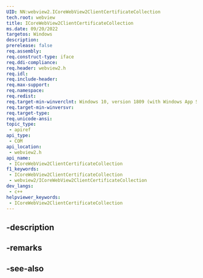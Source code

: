 ```yaml
---
UID: NN:webview2.ICoreWebView2ClientCertificateCollection
tech.root: webview
title: ICoreWebView2ClientCertificateCollection
ms.date: 09/20/2022
targetos: Windows
description: 
prerelease: false
req.assembly: 
req.construct-type: iface
req.ddi-compliance: 
req.header: webview2.h
req.idl: 
req.include-header: 
req.max-support: 
req.namespace: 
req.redist: 
req.target-min-winverclnt: Windows 10, version 1809 (with Windows App SDK 1.1 or later)
req.target-min-winversvr: 
req.target-type: 
req.unicode-ansi: 
topic_type:
 - apiref
api_type:
 - COM
api_location:
 - webview2.h
api_name:
 - ICoreWebView2ClientCertificateCollection
f1_keywords:
 - ICoreWebView2ClientCertificateCollection
 - webview2/ICoreWebView2ClientCertificateCollection
dev_langs:
 - c++
helpviewer_keywords:
 - ICoreWebView2ClientCertificateCollection
---
```


## -description

## -remarks

## -see-also

